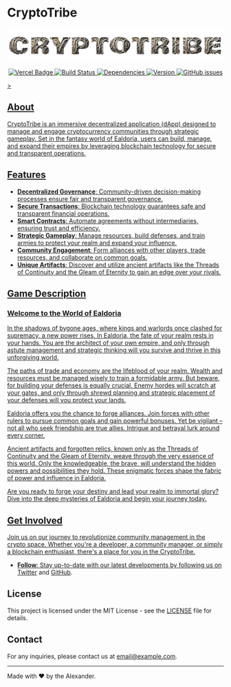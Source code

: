 # CryptoTribe


<p align="center">
  <img src="src/assets/cryptotribeImage.webp" alt="CryptoTribe Logo" />
</p>


<p align="center">
  <a href="https://github.com/shortaktien/cryptotribe">
    <img src="https://vercelbadge.vercel.app/api/shortaktien/cryptotribe" alt="Vercel Badge"/>
    <img src="https://github.com/shortaktien/cryptotribe/actions/workflows/build.yml/badge.svg" alt="Build Status"/>
    <img src="https://img.shields.io/david/shortaktien/cryptotribe" alt="Dependencies"/>
    <img src="https://img.shields.io/github/v/release/shortaktien/cryptotribe" alt="Version"/>
    <img src="https://img.shields.io/github/issues/shortaktien/cryptotribe" alt="GitHub issues"/>
</p>>



## About

CryptoTribe is an immersive decentralized application (dApp) designed to manage and engage cryptocurrency communities through strategic gameplay. Set in the fantasy world of Ealdoria, users can build, manage, and expand their empires by leveraging blockchain technology for secure and transparent operations.

## Features

- **Decentralized Governance**: Community-driven decision-making processes ensure fair and transparent governance.
- **Secure Transactions**: Blockchain technology guarantees safe and transparent financial operations.
- **Smart Contracts**: Automate agreements without intermediaries, ensuring trust and efficiency.
- **Strategic Gameplay**: Manage resources, build defenses, and train armies to protect your realm and expand your influence.
- **Community Engagement**: Form alliances with other players, trade resources, and collaborate on common goals.
- **Unique Artifacts**: Discover and utilize ancient artifacts like the Threads of Continuity and the Gleam of Eternity to gain an edge over your rivals.

## Game Description

### Welcome to the World of Ealdoria

In the shadows of bygone ages, where kings and warlords once clashed for supremacy, a new power rises. In Ealdoria, the fate of your realm rests in your hands. You are the architect of your own empire, and only through astute management and strategic thinking will you survive and thrive in this unforgiving world.

The paths of trade and economy are the lifeblood of your realm. Wealth and resources must be managed wisely to train a formidable army. But beware, for building your defenses is equally crucial. Enemy hordes will scratch at your gates, and only through shrewd planning and strategic placement of your defenses will you protect your lands.

Ealdoria offers you the chance to forge alliances. Join forces with other rulers to pursue common goals and gain powerful bonuses. Yet be vigilant – not all who seek friendship are true allies. Intrigue and betrayal lurk around every corner.

Ancient artifacts and forgotten relics, known only as the Threads of Continuity and the Gleam of Eternity, weave through the very essence of this world. Only the knowledgeable, the brave, will understand the hidden powers and possibilities they hold. These enigmatic forces shape the fabric of power and influence in Ealdoria.

Are you ready to forge your destiny and lead your realm to immortal glory? Dive into the deep mysteries of Ealdoria and begin your journey today.

## Get Involved

Join us on our journey to revolutionize community management in the crypto space. Whether you're a developer, a community manager, or simply a blockchain enthusiast, there's a place for you in the CryptoTribe.

- **Follow**: Stay up-to-date with our latest developments by following us on [Twitter](https://twitter.com/shortaktien) and [GitHub](https://github.com/shortaktien/cryptotribe).

## License

This project is licensed under the MIT License - see the [LICENSE](LICENSE) file for details.

## Contact

For any inquiries, please contact us at [email@example.com](mailto:info@shortaktien.de).

---

Made with ❤️ by the Alexander.
